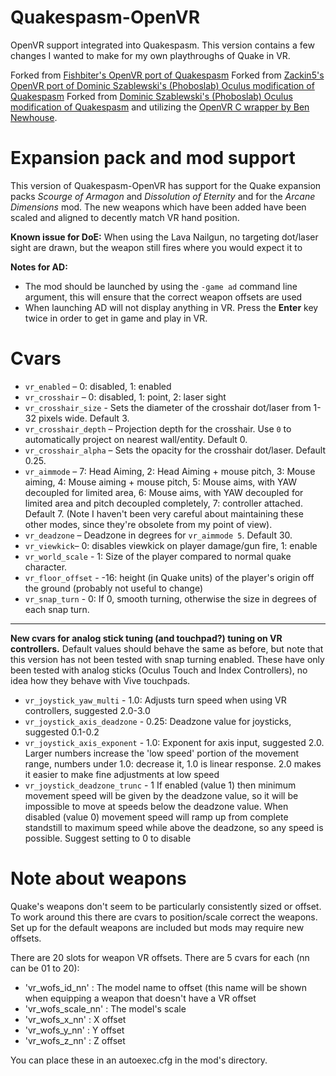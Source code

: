 # Quakespasm-OpenVR
OpenVR support integrated into Quakespasm. This version contains a few changes I wanted to make for my own playthroughs of Quake in VR.

Forked from [Fishbiter's OpenVR port of Quakespasm](https://github.com/Fishbiter/Quakespasm-OpenVR) Forked from [Zackin5's OpenVR port of Dominic Szablewski's (Phoboslab) Oculus modification of Quakespasm](https://github.com/Zackin5/Quakespasm-OpenVR)
Forked from [Dominic Szablewski's (Phoboslab) Oculus modification of Quakespasm](https://github.com/phoboslab/Quakespasm-Rift) and utilizing the [OpenVR C wrapper by Ben Newhouse](https://github.com/newhouseb/openvr-c).

# Expansion pack and mod support
This version of Quakespasm-OpenVR has support for the Quake expansion packs _Scourge of Armagon_ and _Dissolution of Eternity_ and for the _Arcane Dimensions_ mod. The new weapons which have been added have been scaled and aligned to decently match VR hand position.

__Known issue for DoE:__ When using the Lava Nailgun, no targeting dot/laser sight are drawn, but the weapon still fires where you would expect it to

__Notes for AD:__

* The mod should be launched by using the `-game ad` command line argument, this will ensure that the correct weapon offsets are used
* When launching AD will not display anything in VR. Press the __Enter__ key twice in order to get in game and play in VR.

# Cvars

* `vr_enabled` – 0: disabled, 1: enabled
* `vr_crosshair` – 0: disabled, 1: point, 2: laser sight
* `vr_crosshair_size` - Sets the diameter of the crosshair dot/laser from 1-32 pixels wide. Default 3.
* `vr_crosshair_depth` – Projection depth for the crosshair. Use `0` to automatically project on nearest wall/entity. Default 0.
* `vr_crosshair_alpha` – Sets the opacity for the crosshair dot/laser. Default 0.25.
* `vr_aimmode` – 7: Head Aiming, 2: Head Aiming + mouse pitch, 3: Mouse aiming, 4: Mouse aiming + mouse pitch, 5: Mouse aims, with YAW decoupled for limited area, 6: Mouse aims, with YAW decoupled for limited area and pitch decoupled completely, 7: controller attached. Default 7. (Note I haven't been very careful about maintaining these other modes, since they're obsolete from my point of view).
* `vr_deadzone` – Deadzone in degrees for `vr_aimmode 5`. Default 30.
* `vr_viewkick`– 0: disables viewkick on player damage/gun fire, 1: enable
* `vr_world_scale` - 1: Size of the player compared to normal quake character.
* `vr_floor_offset` - -16: height (in Quake units) of the player's origin off the ground (probably not useful to change)
* `vr_snap_turn` - 0: If 0, smooth turning, otherwise the size in degrees of each snap turn.
---
__New cvars for analog stick tuning (and touchpad?) tuning on VR controllers.__ Default values should behave the same as before, but note that this version has not been tested with snap turning enabled. These have only been tested with analog sticks (Oculus Touch and Index Controllers), no idea how they behave with Vive touchpads.
* `vr_joystick_yaw_multi` - 1.0: Adjusts turn speed when using VR controllers, suggested 2.0-3.0
* `vr_joystick_axis_deadzone` - 0.25: Deadzone value for joysticks, suggested 0.1-0.2
* `vr_joystick_axis_exponent` - 1.0: Exponent for axis input, suggested 2.0. Larger numbers increase the 'low speed' portion of the movement range, numbers under 1.0: decrease it, 1.0 is linear response. 2.0 makes it easier to make fine adjustments at low speed
* `vr_joystick_deadzone_trunc` - 1 If enabled (value 1) then minimum movement speed will be given by the deadzone value, so it will be impossible to move at speeds below the deadzone value. When disabled (value 0) movement speed will ramp up from complete standstill to maximum speed while above the deadzone, so any speed is possible. Suggest setting to 0 to disable

# Note about weapons

Quake's weapons don't seem to be particularly consistently sized or offset. To work around this there are cvars to position/scale correct the weapons. Set up for the default weapons are included but mods may require new offsets.

There are 20 slots for weapon VR offsets. There are 5 cvars for each (nn can be 01 to 20):

* 'vr_wofs_id_nn' : The model name to offset (this name will be shown when equipping a weapon that doesn't have a VR offset
* 'vr_wofs_scale_nn' : The model's scale
* 'vr_wofs_x_nn' : X offset
* 'vr_wofs_y_nn' : Y offset
* 'vr_wofs_z_nn' : Z offset

You can place these in an autoexec.cfg in the mod's directory.
